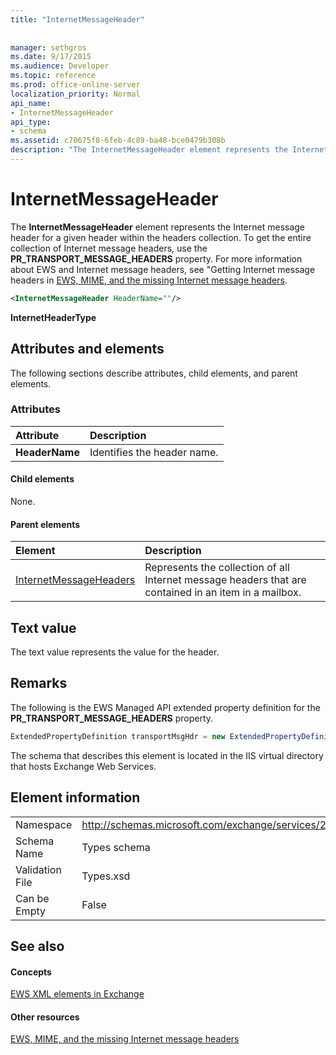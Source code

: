 ```yaml
---
title: "InternetMessageHeader"
 
 
manager: sethgros
ms.date: 9/17/2015
ms.audience: Developer
ms.topic: reference
ms.prod: office-online-server
localization_priority: Normal
api_name:
- InternetMessageHeader
api_type:
- schema
ms.assetid: c70675f8-6feb-4c89-ba48-bce0479b308b
description: "The InternetMessageHeader element represents the Internet message header for a given header within the headers collection. To get the entire collection of Internet message headers, use the PR_TRANSPORT_MESSAGE_HEADERS property. For more information about EWS and Internet message headers, seeGetting Internet message headers in EWS, MIME, and the missing Internet message headers."
---
```


# InternetMessageHeader

The **InternetMessageHeader** element represents the Internet message header for a given header within the headers collection. To get the entire collection of Internet message headers, use the **PR_TRANSPORT_MESSAGE_HEADERS** property. For more information about EWS and Internet message headers, see "Getting Internet message headers in [EWS, MIME, and the missing Internet message headers](http://msdn.microsoft.com/en-us/library/exchange/hh545614%28v=exchg.140%29.aspx).
  
```XML
<InternetMessageHeader HeaderName=""/>
```

 **InternetHeaderType**
## Attributes and elements

The following sections describe attributes, child elements, and parent elements.
  
### Attributes

|**Attribute**|**Description**|
|:-----|:-----|
|**HeaderName** <br/> |Identifies the header name.  <br/> |
   
#### Child elements

None.
  
#### Parent elements

|**Element**|**Description**|
|:-----|:-----|
|[InternetMessageHeaders](internetmessageheaders.md) <br/> |Represents the collection of all Internet message headers that are contained in an item in a mailbox.  <br/> |
   
## Text value

The text value represents the value for the header.
  
## Remarks

The following is the EWS Managed API extended property definition for the **PR_TRANSPORT_MESSAGE_HEADERS** property. 
  
```cs
ExtendedPropertyDefinition transportMsgHdr = new ExtendedPropertyDefinition(0x007D, MapiPropertyType.String);
```

The schema that describes this element is located in the IIS virtual directory that hosts Exchange Web Services.
  
## Element information

|||
|:-----|:-----|
|Namespace  <br/> |http://schemas.microsoft.com/exchange/services/2006/types  <br/> |
|Schema Name  <br/> |Types schema  <br/> |
|Validation File  <br/> |Types.xsd  <br/> |
|Can be Empty  <br/> |False  <br/> |
   
## See also

#### Concepts

[EWS XML elements in Exchange](ews-xml-elements-in-exchange.md)
#### Other resources

[EWS, MIME, and the missing Internet message headers](http://msdn.microsoft.com/en-us/library/exchange/hh545614%28v=exchg.140%29.aspx)

